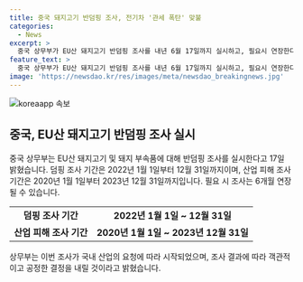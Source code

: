 ```yaml
---
title: 중국 돼지고기 반덤핑 조사, 전기차 '관세 폭탄' 맞불
categories:
  - News
excerpt: >
  중국 상무부가 EU산 돼지고기 반덤핑 조사를 내년 6월 17일까지 실시하고, 필요시 연장한다고 밝혔다. 지난해 중국은 EU국가에서 13억4500톤의 돼지고기와 부속품을 수입해 33억달러를 지불했으며, 상무부는 조사 결과에 따라 공정한 결정을 내리겠다고 강조했다. 이 결정은 EU의 중국산 전기차 관세 부과에 대한 대응으로 이해되고 있다.
feature_text: >
  중국 상무부가 EU산 돼지고기 반덤핑 조사를 내년 6월 17일까지 실시하고, 필요시 연장한다고 밝혔다. 지난해 중국은 EU국가에서 13억4500톤의 돼지고기와 부속품을 수입해 33억달러를 지불했으며, 상무부는 조사 결과에 따라 공정한 결정을 내리겠다고 강조했다. 이 결정은 EU의 중국산 전기차 관세 부과에 대한 대응으로 이해되고 있다.
image: 'https://newsdao.kr/res/images/meta/newsdao_breakingnews.jpg'
---
```


<p><img src="https://newsdao.kr/res/images/meta/newsdao_breakingnews.jpg" alt="koreaapp 속보" /></p>

<h2 data-ke-size="size26">중국, EU산 돼지고기 반덤핑 조사 실시</h2>

<p data-ke-size="size16">중국 상무부는 EU산 돼지고기 및 돼지 부속품에 대해 반덤핑 조사를 실시한다고 17일 밝혔습니다. 덤핑 조사 기간은 2022년 1월 1일부터 12월 31일까지이며, 산업 피해 조사 기간은 2020년 1월 1일부터 2023년 12월 31일까지입니다. 필요 시 조사는 6개월 연장될 수 있습니다.</p>

<table>
  <tr>
    <td style="text-align: center; height: 17px;"><b>덤핑 조사 기간</b></td>
    <td style="text-align: center; height: 17px;"><b>2022년 1월 1일 ~ 12월 31일</b></td>
  </tr>
  <tr>
    <td style="text-align: center; height: 17px;"><b>산업 피해 조사 기간</b></td>
    <td style="text-align: center; height: 17px;"><b>2020년 1월 1일 ~ 2023년 12월 31일</b></td>
  </tr>
</table>

<p data-ke-size="size16">상무부는 이번 조사가 국내 산업의 요청에 따라 시작되었으며, 조사 결과에 따라 객관적이고 공정한 결정을 내릴 것이라고 밝혔습니다.</p>

